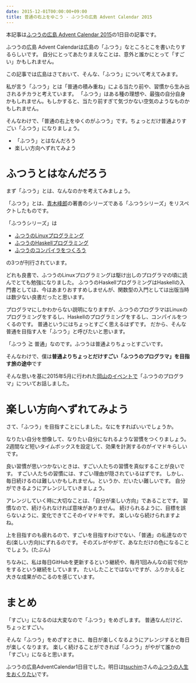 ```yaml
---
date: 2015-12-01T00:00:00+09:00
title: 普通の右上をゆこう - ふつうの広島 Advent Calendar 2015
---
```


本記事は[ふつうの広島 Advent Calendar 2015](http://www.adventar.org/calendars/995)の1日目の記事です。

ふつうの広島 Advent Calendarは広島の「ふつう」なところとこを書いたりするらしいです。
自分にとってあたりまえなことは、意外と誰かにとって「すごい」かもしれません。

この記事では広島はさておいて、そんな、「ふつう」について考えてみます。

私が言う「ふつう」とは「普通の積み重ね」による当たり前や、習慣から生み出されるチカラと考えています。
「ふつう」はある種の理想や、最強の自分自身かもしれません。もしかすると、当たり前すぎて気づかない空気のようなものかもしれません。

そんなわけで、「普通の右上をゆくのがふつう」です。ちょっとだけ普通よりすごい「ふつう」になりましょう。

* 「ふつう」とはなんだろう
* 楽しい方向へずれてみよう

# ふつうとはなんだろう

まず「ふつう」とは、なんなのかを考えてみましょう。

「ふつう」とは、[青木峰郎](http://www.loveruby.net/ja/)の著書のシリーズである「ふつうシリーズ」をリスペクトしたものです。

「ふつうシリーズ」は

* [ふつうのLinuxプログラミング](https://www.amazon.co.jp/dp/4797328355?tag=eiel-22&camp=1027&creative=7407&linkCode=as4&creativeASIN=4797328355&adid=10VYQSGPFZSTTNHNV8ZM&)
* [ふつうのHaskellプログラミング](https://www.amazon.co.jp/dp/4797373970?tag=eiel-22&camp=1027&creative=7407&linkCode=as4&creativeASIN=4797373970&adid=1ZFBG64ZG0HC7JMPTCQQ&)
* [ふつうのコンパイラをつくろう](https://www.amazon.co.jp/dp/4797337958?tag=eiel-22&camp=1027&creative=7407&linkCode=as4&creativeASIN=4797337958&adid=1Y82ZT8H412G5C3J8ZZE&)

の3つが刊行されています。

どれも良書で、ふつうのLinuxプログラミングは駆け出しのプログラマの頃に読んでとても勉強になりました。
ふつうのHaskellプログラミングはHaskellの入門書としては、今はあまりおすすめしませんが、関数型の入門としては出版当時は数少ない良書だったと思います。

プログラマにしかわからない説明になりますが、ふつうのプログラマはLinuxのプログラミングをするし、Haskellのプログラミングをするし、コンパイルをつくるのです。
普通というにはちょっとすごく思えるはずです。
だから、そんな普通を目指す人を「ふつう」と呼びたいと思います。

「ふつう ≧ 普通」なのです。ふつうは普通よりちょっとすごいです。

そんなわけで、僕は**普通よりちょっとだけすごい「ふつうのプログラマ」を目指す旅の途中**です

そんな思いを基に2015年5月に行われた[岡山のイベントで](/blog/2015/05/16/oso-2015/)「ふつうのプログラマ」についてお話しました。


# 楽しい方向へずれてみよう

さて、「ふつう」を目指すことにしました。なにをすればいいでしょうか。

なりたい自分を想像して、なりたい自分になれるような習慣をつくりましょう。
2週間など短いタイムボックスを設定して、効果を計測するのがイマドキらしいです。

良い習慣が思いつかないときは、すごい人たちの習慣を真似することが良いです。
すごい人たちの習慣には、すごい理由が隠されているはずです。
しかし、毎日続けるのは難しいかもしれません。というか、だいたい難しいです。
自分ができるようにアレンジしていきましょう。

アレンジしていく時に大切なことは、「自分が楽しい方向」であることです。
習慣なので、続けられなければ意味がありません。
続けられるように、目標を誤らないように、変化できてこそのイマドキです。
楽しいなら続けられますよね。

上を目指すのも疲れるので、すごいを目指すわけでない、「普通」の私達なので右(楽しい方向)にずれるのです。
そのズレがやがて、あなただけの色になることでしょう。(たぶん)

ちなみに、私は毎日GitHubを更新するという継続や、毎月1回みんなの前で何かをするという継続をしています。
たいしたことではないですが、ふりかえると大きな成果がのこるのを感じています。

# まとめ

「すごい」になるのは大変なので「ふつう」をめざします。
普通なんだけど、ちょっとすごい。

そんな「ふつう」をめざすときに、毎日が楽しくなるようにアレンジすると毎日が楽しくなります。
楽しく続けることができれば「ふつう」がやがて誰かの「すごい」になると思います。

ふつうの広島AdventCalendar1日目でした。明日は[tsuchim](http://twitter.com/tsuchim/)さんの[ふつうの人生をおくりたい](http://eikai.co.jp/2015/12/681/)です。
